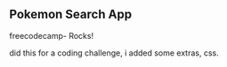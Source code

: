 ## Pokemon Search App








freecodecamp- Rocks!

 did this for a coding challenge, i added some extras, css.

 